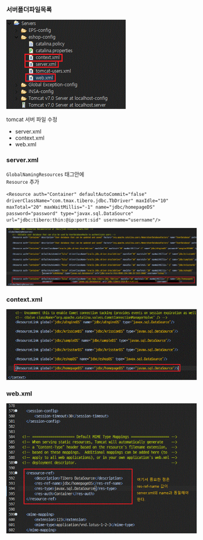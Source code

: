 


### 서버폴더파일목록
![toacat서버](./img/server.GIF "서버폴더파일목록")  

tomcat 서버 파일 수정
 - server.xml
 - context.xml
 - web.xml


### server.xml

`GlobalNamingResources` 태그안에  
`Resource` 추가  

`<Resource auth="Container" defaultAutoCommit="false" driverClassName="com.tmax.tibero.jdbc.TbDriver"
            maxIdle="10" maxTotal="20" maxWaitMillis="-1" name="jdbc/homepageDS" password="password"
            type="javax.sql.DataSource" url="jdbc:tibero:thin:@ip:port:sid" username="username"/>`

![toacat서버](./img/server.xml.GIF "server.xml")  

### context.xml
![toacat서버](./img/context.xml.GIF "context.xml")  

### web.xml
![toacat서버](./img/web.xml.GIF "web.xml")  

